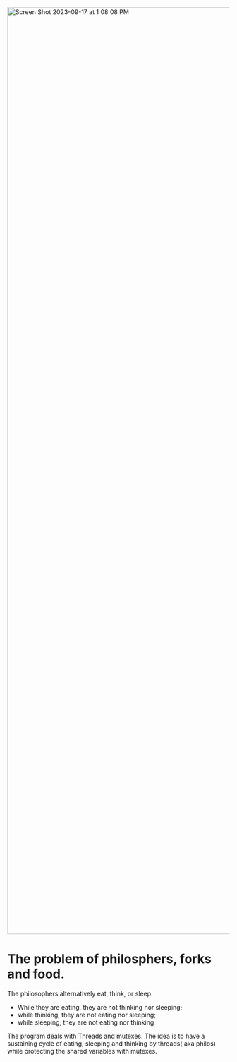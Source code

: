 <img width="2099" alt="Screen Shot 2023-09-17 at 1 08 08 PM" src="https://github.com/bsanjok/philo/assets/32704316/61976a04-a08f-499a-bcdb-5f995d6366c5">

# The problem of philosphers, forks and food.

The philosophers alternatively eat, think, or sleep.
- While they are eating, they are not thinking nor sleeping;
- while thinking, they are not eating nor sleeping;
- while sleeping, they are not eating nor thinking

The program deals with Threads and mutexes. The idea is to have a sustaining cycle of eating, sleeping and thinking by threads( aka philos) while protecting the shared variables with mutexes.
